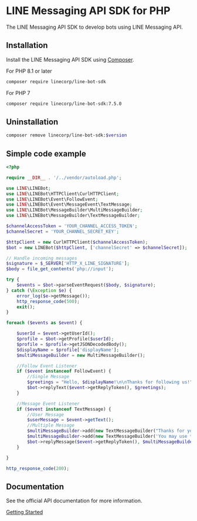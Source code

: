 # LINE Messaging API SDK for PHP

The LINE Messaging API SDK to develop bots using LINE Messaging API.

## Installation

Install the LINE Messaging API SDK using [Composer](https://getcomposer.org/).

For PHP 8.1 or later

```bash
composer require linecorp/line-bot-sdk
```

For PHP 7

```bash
composer require linecorp/line-bot-sdk:7.5.0
```

## Uninstallation
```bash
composer remove linecorp/line-bot-sdk:$version
```

## Simple code example

```php
<?php

require __DIR__ . '/../vendor/autoload.php';

use LINE\LINEBot;
use LINE\LINEBot\HTTPClient\CurlHTTPClient;
use LINE\LINEBot\Event\FollowEvent;
use LINE\LINEBot\Event\MessageEvent\TextMessage;
use LINE\LINEBot\MessageBuilder\MultiMessageBuilder;
use LINE\LINEBot\MessageBuilder\TextMessageBuilder;

$channelAccessToken = 'YOUR_CHANNEL_ACCESS_TOKEN';
$channelSecret = 'YOUR_CHANNEL_SECRET_KEY';

$httpClient = new CurlHTTPClient($channelAccessToken);
$bot = new LINEBot($httpClient, ['channelSecret' => $channelSecret]);

// Handle incoming messages
$signature = $_SERVER['HTTP_X_LINE_SIGNATURE'];
$body = file_get_contents('php://input');

try {
    $events = $bot->parseEventRequest($body, $signature);
} catch (\Exception $e) {
    error_log($e->getMessage());
    http_response_code(500);
    exit();
}

foreach ($events as $event) {

    $userId = $event->getUserId();
    $profile = $bot->getProfile($userId);
    $profile = $profile->getJSONDecodedBody();
    $displayName = $profile['displayName'];
    $multiMessageBuilder = new MultiMessageBuilder();

    //Follow Event Listener
    if ($event instanceof FollowEvent) {
        //Single Message
        $greetings = "Hello, $displayName!\n\nThanks for following us!";
        $bot->replyText($event->getReplyToken(), $greetings);
    }

    //Message Event Listener
    if ($event instanceof TextMessage) {
        //User Message
        $userMessage = $event->getText();
        //Multiple Message
        $multiMessageBuilder->add(new TextMessageBuilder("Thanks for your message!\n\nYour message:\n$userMessage"));
        $multiMessageBuilder->add(new TextMessageBuilder('You may use the rich menu to interact with me!'));
        $bot->replyMessage($event->getReplyToken(), $multiMessageBuilder);
    }

}

http_response_code(200);

```

## Documentation

See the official API documentation for more information.

[Getting Started](https://github.com/line/line-bot-sdk-php/wiki/Getting-started)
